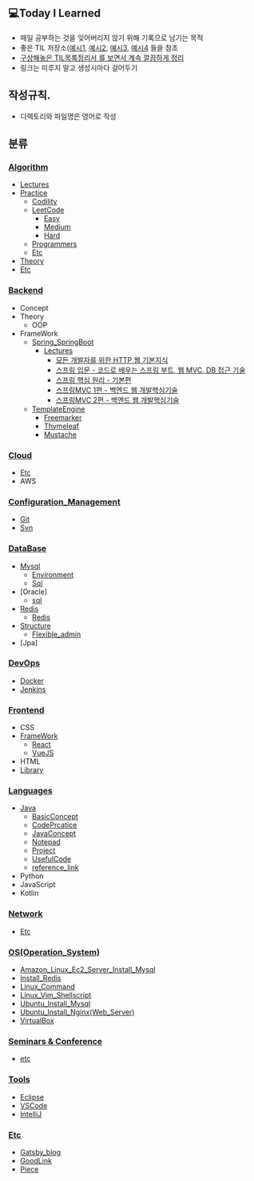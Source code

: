 ## 💻Today I Learned
- 매일 공부하는 것을 잊어버리지 않기 위해 기록으로 남기는 목적
- 좋은 TIL 저장소([예시1](https://github.com/Integerous/TIL), [예시2](https://github.com/namjunemy/TIL), [예시3](https://github.com/Integerous/TIL-1), [예시4]() 들을 참조
- [구상해놓은 TIL목록정리서 를 보면서 계속 깔끔하게 정리](https://www.notion.so/TIL-aa2e36d166f94254b43159f1bf756fda)
- 링크는 미루지 말고 생성시마다 걸어두기

## 작성규칙. 
- 디렉토리와 파일명은 영어로 작성  

## 분류

### [Algorithm](https://github.com/Highjune/TIL/tree/main/Algorithm)
- [Lectures](https://github.com/Highjune/TIL/tree/main/Algorithm/Lectures)
- [Practice](https://github.com/Highjune/TIL/tree/main/Algorithm/Practice)
    - [Codility](https://github.com/Highjune/TIL/tree/main/Algorithm/Practice/Codility)
    - [LeetCode](https://github.com/Highjune/TIL/tree/main/Algorithm/Practice/Leetcode)
        - [Easy](https://github.com/Highjune/TIL/tree/main/Algorithm/Practice/Leetcode/Easy)
        - [Medium](https://github.com/Highjune/TIL/tree/main/Algorithm/Practice/Leetcode/Medium)
        - [Hard](https://github.com/Highjune/TIL/tree/main/Algorithm/Practice/Leetcode/Hard)
    - [Programmers](https://github.com/Highjune/TIL/tree/main/Algorithm/Practice/Programmers)
    - [Etc](https://github.com/Highjune/TIL/tree/main/Algorithm/Practice/Etc)
- [Theory](https://github.com/Highjune/TIL/tree/main/Algorithm/Theory)
- [Etc](https://github.com/Highjune/TIL/blob/main/Algorithm/Etc.md)

   
### [Backend](https://github.com/Highjune/TIL/tree/main/Backend)
- Concept
- Theory
    - OOP
- FrameWork
    - [Spring_SpringBoot](https://github.com/Highjune/TIL/tree/main/Backend/FrameWork/Spring_SpringBoot)
        - [Lectures](https://github.com/Highjune/TIL/tree/main/Backend/FrameWork/Spring_SpringBoot/Lectures)
            - [모든 개발자를 위한 HTTP 웹 기본지식](https://github.com/Highjune/TIL/blob/main/Backend/FrameWork/Spring_SpringBoot/Lectures/%EB%AA%A8%EB%93%A0%20%EA%B0%9C%EB%B0%9C%EC%9E%90%EB%A5%BC%20%EC%9C%84%ED%95%9C%20HTTP%20%EC%9B%B9%20%EA%B8%B0%EB%B3%B8%20%EC%A7%80%EC%8B%9D.md)
            - [스프링 입문 - 코드로 배우는 스프링 부트, 웹 MVC, DB 접근 기술](https://github.com/Highjune/TIL/blob/main/Backend/FrameWork/Spring_SpringBoot/Lectures/%EC%8A%A4%ED%94%84%EB%A7%81%20%EC%9E%85%EB%AC%B8%20-%20%EC%BD%94%EB%93%9C%EB%A1%9C%20%EB%B0%B0%EC%9A%B0%EB%8A%94%20%EC%8A%A4%ED%94%84%EB%A7%81%20%EB%B6%80%ED%8A%B8%2C%20%EC%9B%B9%20MVC%2C%20DB%20%EC%A0%91%EA%B7%BC%20%EA%B8%B0%EC%88%A0.md)
            - [스프링 핵심 원리 - 기본편](https://github.com/Highjune/TIL/blob/main/Backend/FrameWork/Spring_SpringBoot/Lectures/%EC%8A%A4%ED%94%84%EB%A7%81%20%ED%95%B5%EC%8B%AC%20%EC%9B%90%EB%A6%AC%20-%20%EA%B8%B0%EB%B3%B8%ED%8E%B8.md)
            - [스프링MVC 1편 - 백엔드 웹 개발핵심기술](https://github.com/Highjune/TIL/blob/main/Backend/FrameWork/Spring_SpringBoot/Lectures/%EC%8A%A4%ED%94%84%EB%A7%81MVC1%ED%8E%B8_%EB%B0%B1%EC%97%94%EB%93%9C%EC%9B%B9%EA%B0%9C%EB%B0%9C%ED%95%B5%EC%8B%AC%EA%B8%B0%EC%88%A0.md)
            - [스프링MVC 2편 - 백엔드 웹 개발핵심기술](https://github.com/Highjune/TIL/blob/main/Backend/FrameWork/Spring_SpringBoot/Lectures/%EC%8A%A4%ED%94%84%EB%A7%81MVC2%ED%8E%B8_%EB%B0%B1%EC%97%94%EB%93%9C%EC%9B%B9%EA%B0%9C%EB%B0%9C%ED%99%9C%EC%9A%A9%EA%B8%B0%EC%88%A0.md)
    - [TemplateEngine](https://github.com/Highjune/TIL/tree/main/Backend/FrameWork/Spring_SpringBoot/TempleteEngine)
        - [Freemarker](https://github.com/Highjune/TIL/blob/main/Backend/FrameWork/Spring_SpringBoot/TempleteEngine/Freemarker.md)
        - [Thymeleaf](https://github.com/Highjune/TIL/blob/main/Backend/FrameWork/Spring_SpringBoot/TempleteEngine/Thymeleaf.md)
        - [Mustache](https://github.com/Highjune/TIL/blob/main/Backend/FrameWork/Spring_SpringBoot/TempleteEngine/Mustache.md)



### [Cloud](https://github.com/Highjune/TIL/tree/main/Cloud)
- [Etc](https://github.com/Highjune/TIL/blob/main/Cloud/Etc.md)
- AWS



### [Configuration_Management](https://github.com/Highjune/TIL/tree/main/Configuration_Management)
- [Git](https://github.com/Highjune/TIL/blob/master/Configuration_Management/git.md) 
- [Svn](https://github.com/Highjune/TIL/blob/master/Configuration_Management/svn.md)


### [DataBase](https://github.com/Highjune/TIL/tree/main/DataBase)
- [Mysql](https://github.com/Highjune/TIL/tree/main/DataBase/Mysql)
    - [Environment](https://github.com/Highjune/TIL/blob/master/DataBase/Mysql/mysql_environment.md)
    - [Sql](https://github.com/Highjune/TIL/blob/master/DateBase/Mysql/mysql_sql.md)
- [Oracle]
    - [sql](https://github.com/Highjune/TIL/blob/main/DataBase/Oracle/Oracle_sql.md)
- [Redis](https://github.com/Highjune/TIL/tree/main/DataBase/Redis)
    - [Redis](https://github.com/Highjune/TIL/blob/main/DataBase/Redis/Redis.md)
- [Structure](https://github.com/Highjune/TIL/tree/main/DataBase/Structure)
    - [Flexible_admin](https://github.com/Highjune/TIL/blob/main/DataBase/Structure/Flexible_admin.md)
- [Jpa]

### [DevOps](https://github.com/Highjune/TIL/tree/main/DevOps)
- [Docker](https://github.com/Highjune/TIL/blob/main/DevOps/Docker.md)
- [Jenkins](https://github.com/Highjune/TIL/blob/main/DevOps/Jenkins.md)




### [Frontend](https://github.com/Highjune/TIL/tree/main/Frontend)
- CSS
- [FrameWork](https://github.com/Highjune/TIL/tree/main/Frontend/FrameWork)
    - [React](https://github.com/Highjune/TIL/blob/main/Frontend/FrameWork/React.md)
    - [VueJS](https://github.com/Highjune/TIL/blob/main/Frontend/FrameWork/Vuejs.md)
- HTML
- [Library](https://github.com/Highjune/TIL/tree/main/Frontend/Library)



### [Languages](https://github.com/Highjune/TIL/tree/main/Languages)
- [Java](https://github.com/Highjune/TIL/tree/master/Languages/Java)
    - [BasicConcept](https://github.com/Highjune/TIL/tree/main/Languages/Java/BasicConcept)
    - [CodePrcatice](https://github.com/Highjune/TIL/tree/main/Languages/Java/CodePractice)
    - [JavaConcept](https://github.com/Highjune/TIL/tree/main/Languages/Java/JavaConcept)
    - [Notepad](https://github.com/Highjune/TIL/tree/main/Languages/Java/Notepad)
    - [Project](https://github.com/Highjune/TIL/tree/main/Languages/Java/Project)
    - [UsefulCode](https://github.com/Highjune/TIL/tree/main/Languages/Java/UsefulCode)
    - [reference_link](https://github.com/Highjune/TIL/blob/main/Languages/Java/reference_link.md)
- Python
- JavaScript
- Kotlin

### [Network](https://github.com/Highjune/TIL/tree/main/Network)
- [Etc](https://github.com/Highjune/TIL/blob/main/Network/Etc.md)


### [OS(Operation_System)](https://github.com/Highjune/TIL/tree/main/OS(Operation_System))
- [Amazon_Linux_Ec2_Server_Install_Mysql](https://github.com/Highjune/TIL/blob/main/OS(Operation_System)/Amazon_Linux_Ec2_Server_Install_Mysql.md)
- [Install_Redis](https://github.com/Highjune/TIL/blob/main/OS(Operation_System)/Install_Redis.md)
- [Linux_Command](https://github.com/Highjune/TIL/blob/main/OS(Operation_System)/Linux_Command.md)
- [Linux_Vim_Shellscript](https://github.com/Highjune/TIL/blob/main/OS(Operation_System)/Linux_Vim_Shellscript.md)
- [Ubuntu_Install_Mysql](https://github.com/Highjune/TIL/blob/main/OS(Operation_System)/Ubuntu_Install_Mysql.md)
- [Ubuntu_Install_Nginx(Web_Server)](https://github.com/Highjune/TIL/blob/main/OS(Operation_System)/Ubuntu_Install_Nginx(Web_Server).md)
- [VirtualBox](https://github.com/Highjune/TIL/blob/main/OS(Operation_System)/VirtualBox.md)

### [Seminars & Conference](https://github.com/Highjune/TIL/tree/main/Seminars%26Conference)
- [etc](https://github.com/Highjune/TIL/blob/main/Seminars%26Conference/etc.md)



### [Tools](https://github.com/Highjune/TIL/tree/main/Tools)
- [Eclipse](https://github.com/Highjune/TIL/blob/master/Tools/eclipse.md)
- [VSCode](https://github.com/Highjune/TIL/blob/master/Tools/vscode.md)
- [IntelliJ](https://github.com/Highjune/TIL/blob/main/Tools/intellij.md)


### [Etc](https://github.com/Highjune/TIL/tree/main/Etc)
- [Gatsby_blog](https://github.com/Highjune/TIL/blob/main/Etc/gatsby_blog.md)
- [GoodLink](https://github.com/Highjune/TIL/blob/main/Etc/GoodLink.md)
- [Piece](https://github.com/Highjune/TIL/blob/main/Etc/Piece.md)
  
